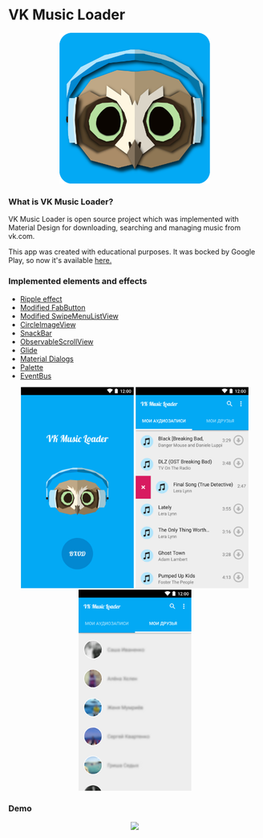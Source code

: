 VK Music Loader
=======
<div align="center">
  <img height="300px" src="https://raw.githubusercontent.com/JuliaSoboleva/Vk-music-app/master/raw/demo_icon.png"/>
</div>

### What is VK Music Loader?



VK Music Loader is open source project which was implemented with Material Design for downloading, searching and managing music from vk.com.

<p>
This app was created with educational purposes. It was bocked by Google Play, so now it's available <a href="???">here.</a>
</p>

### Implemented elements and effects

* <a href="https://github.com/traex/RippleEffect">Ripple effect </a>
* <a href="https://github.com/ckurtm/FabButton">Modified FabButton </a>
* <a href="https://github.com/baoyongzhang/SwipeMenuListView">Modified SwipeMenuListView </a>
* <a href="https://github.com/hdodenhof/CircleImageView">CircleImageView </a>
* <a href="https://github.com/nispok/snackbar">SnackBar </a>
* <a href="https://github.com/ksoichiro/Android-ObservableScrollView"> ObservableScrollView </a>
* <a href="https://github.com/bumptech/glide"> Glide </a>
* <a href="https://github.com/afollestad/material-dialogs"> Material Dialogs </a>
* <a href="https://developer.android.com/reference/android/support/v7/graphics/Palette.html"> Palette </a>
* <a href="https://github.com/greenrobot/EventBus"> EventBus </a>


<p>
  <div align="center">
    <img height="400px" src="https://raw.githubusercontent.com/JuliaSoboleva/Vk-music-app/master/raw/demo1.png"/>
    <t>
    <img height="400px" src="https://raw.githubusercontent.com/JuliaSoboleva/Vk-music-app/master/raw/demo2.png"/>
    <img height="400px" src="https://raw.githubusercontent.com/JuliaSoboleva/Vk-music-app/master/raw/demo3.png"/>
  </div>
</p>

### Demo

<p>
  <div align="center">
    <img height="400px" src="https://raw.githubusercontent.com/JuliaSoboleva/Vk-music-app/master/raw/demo.gif"/>

  </div>
</p>

